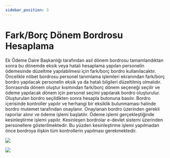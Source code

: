 ```yaml
---
sidebar_position: 3
---
```


# Fark/Borç Dönem Bordrosu Hesaplama

Ek Ödeme Daire Başkanlığı tarafından asıl dönem bordrosu tamamlandıktan sonra bu dönemde eksik veya hatalı hesaplama yapılan personelin ödemesinde düzeltme yapılabilmesi için fark/borç bordro kullanılacaktır. Öncelikle nöbet bordrosu personel tanımlama işlemleri ekranından fark/borç bordro yapılacak personelin eksik ya da hatalı bilgileri düzeltilmiş olmalıdır. Sonrasında dönem oluştur kısmından fark/borç dönem seçeneği seçilir ve ödeme yapılacak dönem için personel seçimi yapılarak bordro oluşturulur. Oluşturulan bordro seçildikten sonra hesapla butonuna basılır. Bordro içerisinde kontroller yapılır ve herhangi bir eksiklik bulunmaması halinde bordro mutemet tarafından onaylanır. Onaylanan bordro üzerinden gerekli raporlar alınır ve ödeme işlemi başlatılır. Ödeme işlemi gerçekleştiğinde kesinleştirme işlemi yapılır. Kesinleşen bordrolar e-devlet sistemi üzerinden personellere gösterilmektedir. Bu yüzden kesinleştirme işlemi yapılmadan önce bordroya ilişkin tüm kontrollerin yapılması gerekmektedir.

![](/img/27.jpg)

![](/img/28.jpg)